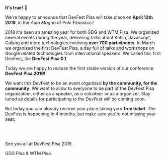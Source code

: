 **It's true!** 🎉

We're happy to announce that DevFest Pisa will take place on **April 13th 2019**, in the _Aula Magna_ of Polo Fibonacci! 

2018 it's been an amazing year for both GDG and WTM Pisa. We organized several events during the year, delivering talks about Kotlin, Javascript, Golang and more technologies involving **over 700 participants**. In March we organized the first DevFest Pisa, a day full of talks and workshops on Google related technologies from international speakers. We called this first DevFest, the **DevFest Pisa 0.1**.

Today we are happy to _release_ the first stable version of our conference: **DevFest Pisa 2019!**

We want this DevFest to be an event organized **by the community, for the community**. We want to allow to everyone to be part of the DevFest Pisa organization, either as a speaker, as a volunteer or as a organizer. Stay tuned as details for participating to the DevFest will be coming soon.

But today you can already reserve your place taking your **free ticket**. The DevFest is happening in 4 months, but make sure you're not missing your seat:

<div style="text-align: center">
<a href="http://bit.ly/dfpi19-tickets" target="_blank" class="style-scope header-content" style="color: white; ">
  <paper-button class="buy-button" primary="" role="button" tabindex="0" animated="" elevation="0" aria-disabled="false">Get a ticket</paper-button>
</a>
</div>
<br/>

See you all at DevFest Pisa 2019.

GDG Pisa & WTM Pisa.